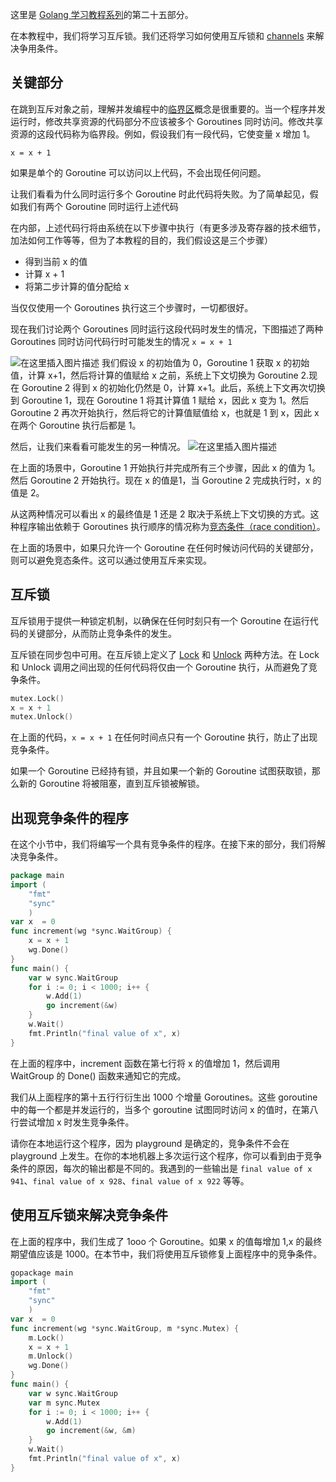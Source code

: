 这里是 [Golang 学习教程系列](https://github.com/LeaningGo/go-learn)的第二十五部分。

在本教程中，我们将学习互斥锁。我们还将学习如何使用互斥锁和 [channels](channels.md) 来解决争用条件。

## 关键部分
在跳到互斥对象之前，理解并发编程中的[临界区](https://en.wikipedia.org/wiki/Critical_section)概念是很重要的。当一个程序并发运行时，修改共享资源的代码部分不应该被多个 Goroutines 同时访问。修改共享资源的这段代码称为临界段。例如，假设我们有一段代码，它使变量 x 增加 1。
```
x = x + 1  
```
如果是单个的 Goroutine 可以访问以上代码，不会出现任何问题。

让我们看看为什么同时运行多个 Goroutine 时此代码将失败。为了简单起见，假如我们有两个 Goroutine 同时运行上述代码

在内部，上述代码行将由系统在以下步骤中执行（有更多涉及寄存器的技术细节，加法如何工作等等，但为了本教程的目的，我们假设这是三个步骤）

* 得到当前 x 的值
* 计算 x + 1
* 将第二步计算的值分配给 x

当仅仅使用一个 Goroutines 执行这三个步骤时，一切都很好。

现在我们讨论两个 Goroutines 同时运行这段代码时发生的情况，下图描述了两种 Goroutines 同时访问代码行时可能发生的情况 `x = x + 1`

![在这里插入图片描述](https://img-blog.csdnimg.cn/20191115162844742.png?x-oss-process=image/watermark,type_ZmFuZ3poZW5naGVpdGk,shadow_10,text_aHR0cHM6Ly9ibG9nLmNzZG4ubmV0L2Jhb2Jhb3hpYW5udg==,size_16,color_FFFFFF,t_70)
我们假设 x 的初始值为 0，Goroutine 1 获取 x 的初始值，计算 x+1，然后将计算的值赋给 x 之前，系统上下文切换为 Goroutine 2.现在 Goroutine 2 得到 x 的初始化仍然是 0，计算 x+1。此后，系统上下文再次切换到 Goroutine 1，现在 Goroutine 1 将其计算值 1 赋给 x，因此 x 变为 1。然后 Goroutine 2 再次开始执行，然后将它的计算值赋值给 x，也就是 1 到 x，因此 x 在两个 Goroutine 执行后都是 1。

然后，让我们来看看可能发生的另一种情况。
![在这里插入图片描述](https://img-blog.csdnimg.cn/20191115163232204.png?x-oss-process=image/watermark,type_ZmFuZ3poZW5naGVpdGk,shadow_10,text_aHR0cHM6Ly9ibG9nLmNzZG4ubmV0L2Jhb2Jhb3hpYW5udg==,size_16,color_FFFFFF,t_70)

在上面的场景中，Goroutine 1 开始执行并完成所有三个步骤，因此 x 的值为 1。然后 Goroutine 2 开始执行。现在 x 的值是1，当 Goroutine 2 完成执行时，x 的值是 2。

从这两种情况可以看出 x 的最终值是 1 还是 2 取决于系统上下文切换的方式。这种程序输出依赖于 Goroutines 执行顺序的情况称为[竞态条件（race condition）](https://en.wikipedia.org/wiki/Race_condition)。

在上面的场景中，如果只允许一个 Goroutine 在任何时候访问代码的关键部分，则可以避免竞态条件。这可以通过使用互斥来实现。

## 互斥锁
互斥锁用于提供一种锁定机制，以确保在任何时刻只有一个 Goroutine 在运行代码的关键部分，从而防止竞争条件的发生。

互斥锁在同步包中可用。在互斥锁上定义了 [Lock](https://tip.golang.org/pkg/sync/#Mutex.Lock) 和 [Unlock](https://tip.golang.org/pkg/sync/#Mutex.Unlock) 两种方法。在 Lock 和 Unlock 调用之间出现的任何代码将仅由一个 Goroutine 执行，从而避免了竞争条件。

```go
mutex.Lock()  
x = x + 1  
mutex.Unlock()  
```
在上面的代码，`x = x + 1` 在任何时间点只有一个 Goroutine 执行，防止了出现竞争条件。

如果一个 Goroutine 已经持有锁，并且如果一个新的 Goroutine 试图获取锁，那么新的 Goroutine 将被阻塞，直到互斥锁被解锁。

## 出现竞争条件的程序
在这个小节中，我们将编写一个具有竞争条件的程序。在接下来的部分，我们将解决竞争条件。
```go
package main  
import (  
    "fmt"
    "sync"
    )
var x  = 0  
func increment(wg *sync.WaitGroup) {  
    x = x + 1
    wg.Done()
}
func main() {  
    var w sync.WaitGroup
    for i := 0; i < 1000; i++ {
        w.Add(1)        
        go increment(&w)
    }
    w.Wait()
    fmt.Println("final value of x", x)
}
```
在上面的程序中，increment  函数在第七行将 x 的值增加 1，然后调用 WaitGroup 的 Done() 函数来通知它的完成。

我们从上面程序的第十五行行衍生出 1000 个增量 Goroutines。这些 goroutine 中的每一个都是并发运行的，当多个 goroutine 试图同时访问 x 的值时，在第八行尝试增加 x 时发生竞争条件。

请你在本地运行这个程序，因为 playground 是确定的，竞争条件不会在 playground 上发生。在你的本地机器上多次运行这个程序，你可以看到由于竞争条件的原因，每次的输出都是不同的。我遇到的一些输出是 `final value of x 941`、`final value of x 928`、`final value of x 922` 等等。

## 使用互斥锁来解决竞争条件
在上面的程序中，我们生成了 1ooo 个 Goroutine。如果 x 的值每增加 1,x 的最终期望值应该是 1000。在本节中，我们将使用互斥锁修复上面程序中的竞争条件。

```go
gopackage main  
import (  
    "fmt"
    "sync"
    )
var x  = 0  
func increment(wg *sync.WaitGroup, m *sync.Mutex) {  
    m.Lock()
    x = x + 1
    m.Unlock()
    wg.Done()   
}
func main() {  
    var w sync.WaitGroup
    var m sync.Mutex
    for i := 0; i < 1000; i++ {
        w.Add(1)        
        go increment(&w, &m)
    }
    w.Wait()
    fmt.Println("final value of x", x)
}
```

